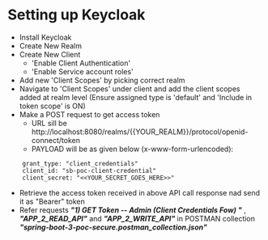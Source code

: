 # Setting up Keycloak  

* Install Keycloak
* Create New Realm
* Create New Client 
    - 'Enable Client Authentication'
    - 'Enable Service account roles'
* Add new 'Client Scopes' by picking correct realm
* Navigate to 'Client Scopes' under client and add the client scopes added at realm level (Ensure assigned type is 'default' and 'Include in token scope' is ON)
* Make a POST request to get access token 
    - URL sill be http://localhost:8080/realms/{{YOUR_REALM}}/protocol/openid-connect/token 
    - PAYLOAD will be as given below (x-www-form-urlencoded):
```
    grant_type: "client_credentials"
    client_id: "sb-poc-client-credential"
    client_secret: "<<YOUR_SECRET_GOES_HERE>>" 
``` 
* Retrieve the access token received in above API call response nad send it as "Bearer" token  
* Refer requests ***"1) GET Token -- Admin (Client Credentials Fow)
"*** , ***"APP_2_READ_API"*** and ***"APP_2_WRITE_API"*** in POSTMAN collection ***"spring-boot-3-poc-secure.postman_collection.json"*** 